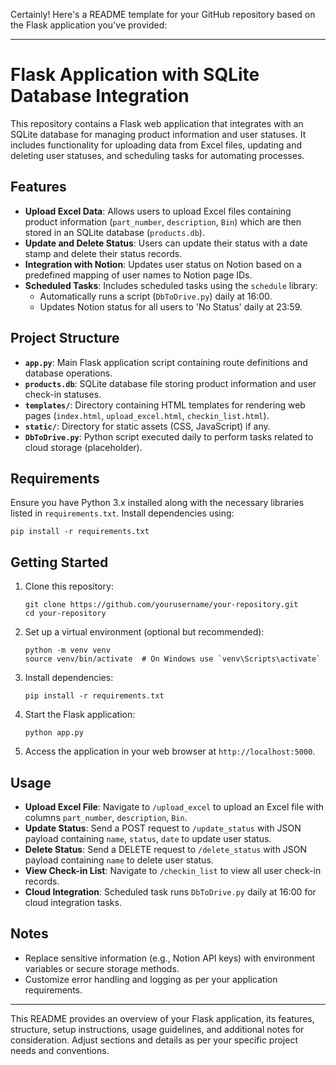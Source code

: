 Certainly! Here's a README template for your GitHub repository based on the Flask application you've provided:

---

# Flask Application with SQLite Database Integration

This repository contains a Flask web application that integrates with an SQLite database for managing product information and user statuses. It includes functionality for uploading data from Excel files, updating and deleting user statuses, and scheduling tasks for automating processes.

## Features

- **Upload Excel Data**: Allows users to upload Excel files containing product information (`part_number`, `description`, `Bin`) which are then stored in an SQLite database (`products.db`).
- **Update and Delete Status**: Users can update their status with a date stamp and delete their status records.
- **Integration with Notion**: Updates user status on Notion based on a predefined mapping of user names to Notion page IDs.
- **Scheduled Tasks**: Includes scheduled tasks using the `schedule` library:
  - Automatically runs a script (`DbToDrive.py`) daily at 16:00.
  - Updates Notion status for all users to 'No Status' daily at 23:59.

## Project Structure

- **`app.py`**: Main Flask application script containing route definitions and database operations.
- **`products.db`**: SQLite database file storing product information and user check-in statuses.
- **`templates/`**: Directory containing HTML templates for rendering web pages (`index.html`, `upload_excel.html`, `checkin_list.html`).
- **`static/`**: Directory for static assets (CSS, JavaScript) if any.
- **`DbToDrive.py`**: Python script executed daily to perform tasks related to cloud storage (placeholder).

## Requirements

Ensure you have Python 3.x installed along with the necessary libraries listed in `requirements.txt`. Install dependencies using:

```
pip install -r requirements.txt
```

## Getting Started

1. Clone this repository:

   ```
   git clone https://github.com/yourusername/your-repository.git
   cd your-repository
   ```

2. Set up a virtual environment (optional but recommended):

   ```
   python -m venv venv
   source venv/bin/activate  # On Windows use `venv\Scripts\activate`
   ```

3. Install dependencies:

   ```
   pip install -r requirements.txt
   ```

4. Start the Flask application:

   ```
   python app.py
   ```

5. Access the application in your web browser at `http://localhost:5000`.

## Usage

- **Upload Excel File**: Navigate to `/upload_excel` to upload an Excel file with columns `part_number`, `description`, `Bin`.
- **Update Status**: Send a POST request to `/update_status` with JSON payload containing `name`, `status`, `date` to update user status.
- **Delete Status**: Send a DELETE request to `/delete_status` with JSON payload containing `name` to delete user status.
- **View Check-in List**: Navigate to `/checkin_list` to view all user check-in records.
- **Cloud Integration**: Scheduled task runs `DbToDrive.py` daily at 16:00 for cloud integration tasks.

## Notes

- Replace sensitive information (e.g., Notion API keys) with environment variables or secure storage methods.
- Customize error handling and logging as per your application requirements.

---

This README provides an overview of your Flask application, its features, structure, setup instructions, usage guidelines, and additional notes for consideration. Adjust sections and details as per your specific project needs and conventions.
